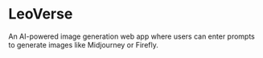 # LeoVerse
An AI-powered image generation web app where users can enter prompts to generate images like Midjourney or Firefly.

